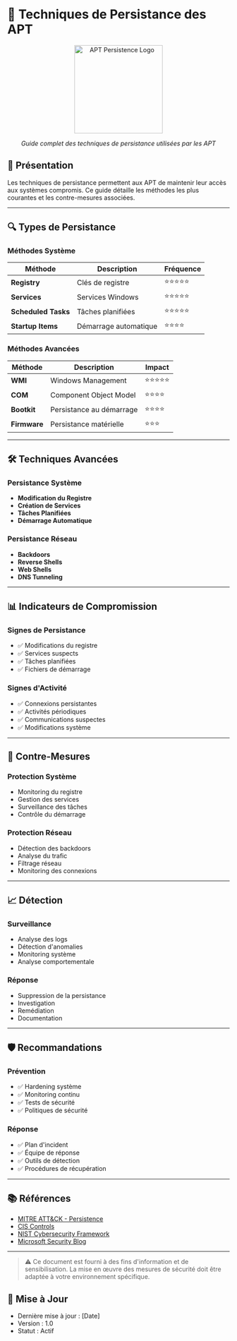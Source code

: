 # 🔄 Techniques de Persistance des APT

<div align="center">
  <img src="../../assets/logos/apt-persistence-logo.png" alt="APT Persistence Logo" width="200"/>
  <br>
  <p><em>Guide complet des techniques de persistance utilisées par les APT</em></p>
</div>

## 🧠 Présentation

Les techniques de persistance permettent aux APT de maintenir leur accès aux systèmes compromis. Ce guide détaille les méthodes les plus courantes et les contre-mesures associées.

---

## 🔍 Types de Persistance

### Méthodes Système
| Méthode | Description | Fréquence |
|---------|-------------|-----------|
| **Registry** | Clés de registre | ⭐⭐⭐⭐⭐ |
| **Services** | Services Windows | ⭐⭐⭐⭐⭐ |
| **Scheduled Tasks** | Tâches planifiées | ⭐⭐⭐⭐⭐ |
| **Startup Items** | Démarrage automatique | ⭐⭐⭐⭐ |

### Méthodes Avancées
| Méthode | Description | Impact |
|---------|-------------|--------|
| **WMI** | Windows Management | ⭐⭐⭐⭐⭐ |
| **COM** | Component Object Model | ⭐⭐⭐⭐ |
| **Bootkit** | Persistance au démarrage | ⭐⭐⭐⭐ |
| **Firmware** | Persistance matérielle | ⭐⭐⭐ |

---

## 🛠️ Techniques Avancées

### Persistance Système
- **Modification du Registre**
- **Création de Services**
- **Tâches Planifiées**
- **Démarrage Automatique**

### Persistance Réseau
- **Backdoors**
- **Reverse Shells**
- **Web Shells**
- **DNS Tunneling**

---

## 📊 Indicateurs de Compromission

### Signes de Persistance
- ✅ Modifications du registre
- ✅ Services suspects
- ✅ Tâches planifiées
- ✅ Fichiers de démarrage

### Signes d'Activité
- ✅ Connexions persistantes
- ✅ Activités périodiques
- ✅ Communications suspectes
- ✅ Modifications système

---

## 🎯 Contre-Mesures

### Protection Système
- Monitoring du registre
- Gestion des services
- Surveillance des tâches
- Contrôle du démarrage

### Protection Réseau
- Détection des backdoors
- Analyse du trafic
- Filtrage réseau
- Monitoring des connexions

---

## 📈 Détection

### Surveillance
- Analyse des logs
- Détection d'anomalies
- Monitoring système
- Analyse comportementale

### Réponse
- Suppression de la persistance
- Investigation
- Remédiation
- Documentation

---

## 🛡️ Recommandations

### Prévention
- ✅ Hardening système
- ✅ Monitoring continu
- ✅ Tests de sécurité
- ✅ Politiques de sécurité

### Réponse
- ✅ Plan d'incident
- ✅ Équipe de réponse
- ✅ Outils de détection
- ✅ Procédures de récupération

---

## 📚 Références

- [MITRE ATT&CK - Persistence](https://attack.mitre.org/tactics/TA0003/)
- [CIS Controls](https://www.cisecurity.org/controls/)
- [NIST Cybersecurity Framework](https://www.nist.gov/cyberframework)
- [Microsoft Security Blog](https://www.microsoft.com/security/blog/)

---

> ⚠️ Ce document est fourni à des fins d'information et de sensibilisation. La mise en œuvre des mesures de sécurité doit être adaptée à votre environnement spécifique.

## 📅 Mise à Jour
- Dernière mise à jour : [Date]
- Version : 1.0
- Statut : Actif 